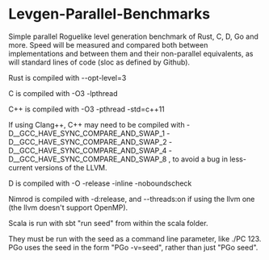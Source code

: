 Levgen-Parallel-Benchmarks
==========================

Simple parallel Roguelike level generation benchmark of Rust, C, D, Go and more. Speed will be measured and compared both between implementations and between them and their non-parallel equivalents, as will standard lines of code (sloc as defined by Github).

Rust is compiled with --opt-level=3

C is compiled with -O3 -lpthread

C++ is compiled with -O3 -pthread -std=c++11

If using Clang++, C++ may need to be compiled with -D__GCC_HAVE_SYNC_COMPARE_AND_SWAP_1 -D__GCC_HAVE_SYNC_COMPARE_AND_SWAP_2 -D__GCC_HAVE_SYNC_COMPARE_AND_SWAP_4 -D__GCC_HAVE_SYNC_COMPARE_AND_SWAP_8 , to avoid a bug in less-current versions of the LLVM.

D is compiled with -O -release -inline -noboundscheck

Nimrod is compiled with -d:release, and --threads:on if using the llvm one (the llvm doesn't support OpenMP).

Scala is run with sbt "run seed" from within the scala folder.

They must be run with the seed as a command line parameter, like ./PC 123. PGo uses the seed in the form "PGo -v=seed", rather than just "PGo seed".
